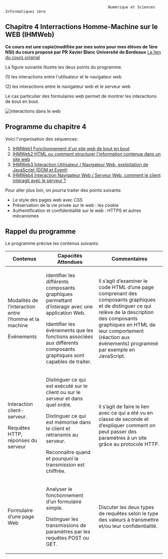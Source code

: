                                                   Numérique et Sciences Informatiques 1ère


## Chapitre 4 Interractions Homme-Machine sur le WEB (IHMWeb)


**Ce cours est une copie(modifiée par mes soins pour mes élèves de 1ère NSI) du cours proposé par PR Xavier Blanc Université de Bordeaux** 
[Le lien du cours original](https://github.com/xblanc33/nsi-1ere-web.git)

La figure suivante illustre les deux points du programme.

(1) les interactions entre l'utilisateur et le navigateur web

(2) les interactions entre le navigateur web et le serveur web

Le cas particulier des formulaires web permet de montrer les interactions de bout en bout.



![Interactions dans le web](./img/interactions.png)


## Programme du chapitre 4 

Voici l'organisation des séquences: 

1. [IHMWeb1 Fonctionnement d'un site web de bout en bout](./1-E2E/README.md)
2. [IHMWeb2 HTML ou comment structurer l'information contenue dans un site web](./2-HTML/README.md)
3. [IHMWeb3 Interaction Utilisateur / Navigateur Web, exploitation de JavaScript (DOM et Event)](./3-Navigateur/README.md)
4. [IHMWeb4 Interaction Navigateur Web / Serveur Web, comment le client interagit avec le serveur ?](./4-Serveur/README.md)
  
Pour aller plus loin, on pourra traiter des points suivants:
* Le style des pages web avec CSS
* Préservation de la vie privée sur le web : les cookie
* Authentification et confidentialité sur le web : HTTPS et autres mécanismes



## Rappel du programme

Le programme précise les contenus suivants:

| Contenus | Capacités Attendues | Commentaires |
|----------|---------------------| ------|
| <p>Modalités de l’interaction entre l’homme et la machine</p> <p>Événements</p> | <p>Identifier les différents composants graphiques permettant d’interagir avec une application Web.</p> <p>Identifier les événements que les fonctions associées aux différents composants graphiques sont capables de traiter.</p>| Il s’agit d’examiner le code HTML d’une page comprenant des composants graphiques et de distinguer ce qui relève de la description des composants graphiques en HTML de leur comportement (réaction aux événements) programmé par exemple en JavaScript.|
| <p>Interaction client-serveur.</p> <p>Requêtes HTTP, réponses du serveur</p>| <p>Distinguer ce qui est exécuté sur le client ou sur le serveur et dans quel ordre.</p><p>Distinguer ce qui est mémorisé dans le client et retransmis au serveur.</p> <p>Reconnaître quand et pourquoi la transmission est chiffrée.</p> | <p>Il s’agit de faire le lien avec ce qui a été vu en classe de seconde et d’expliquer comment on peut passer des paramètres à un site grâce au protocole HTTP.</p>|
|<p>Formulaire d’une page Web</p> | <p>Analyser le fonctionnement d’un formulaire simple.</p><p>Distinguer les transmissions de paramètres par les requêtes POST ou GET.</p>| <p>Discuter les deux types de requêtes selon le type des valeurs à transmettre et/ou leur confidentialité.</p>
